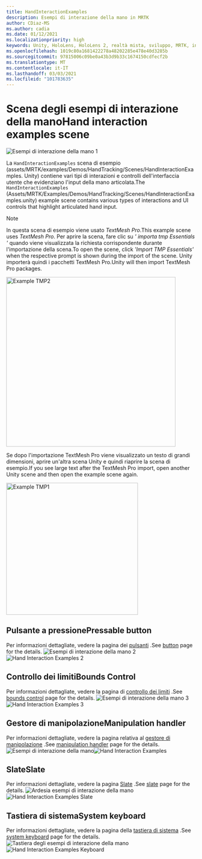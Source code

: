 ```yaml
---
title: HandInteractionExamples
description: Esempi di interazione della mano in MRTK
author: CDiaz-MS
ms.author: cadia
ms.date: 01/12/2021
ms.localizationpriority: high
keywords: Unity, HoloLens, HoloLens 2, realtà mista, sviluppo, MRTK, interazioni Hand, controllo dei limiti, pulsanti stampabili,
ms.openlocfilehash: 1019c80a1681422278a48202285e478e40d3285b
ms.sourcegitcommit: 97815006c09be0a43b3d9b33c1674150cdfecf2b
ms.translationtype: MT
ms.contentlocale: it-IT
ms.lasthandoff: 03/03/2021
ms.locfileid: "101783635"
---
```

# <a name="hand-interaction-examples-scene"></a><span data-ttu-id="b10d0-104">Scena degli esempi di interazione della mano</span><span class="sxs-lookup"><span data-stu-id="b10d0-104">Hand interaction examples scene</span></span>

![Esempi di interazione della mano 1](../images/MRTK_Examples.png)

<span data-ttu-id="b10d0-106">La `HandInteractionExamples` scena di esempio (assets/MRTK/examples/Demos/HandTracking/Scenes/HandInteractionExamples. Unity) contiene vari tipi di interazioni e controlli dell'interfaccia utente che evidenziano l'input della mano articolata.</span><span class="sxs-lookup"><span data-stu-id="b10d0-106">The `HandInteractionExamples` (Assets/MRTK/Examples/Demos/HandTracking/Scenes/HandInteractionExamples.unity) example scene contains various types of interactions and UI controls that highlight articulated hand input.</span></span>

> [!NOTE]
> <span data-ttu-id="b10d0-107">In questa scena di esempio viene usato *TextMesh Pro*.</span><span class="sxs-lookup"><span data-stu-id="b10d0-107">This example scene uses *TextMesh Pro*.</span></span> <span data-ttu-id="b10d0-108">Per aprire la scena, fare clic su *' importa tmp Essentials '* quando viene visualizzata la richiesta corrispondente durante l'importazione della scena.</span><span class="sxs-lookup"><span data-stu-id="b10d0-108">To open the scene, click *'Import TMP Essentials'* when the respective prompt is shown during the import of the scene.</span></span> <span data-ttu-id="b10d0-109">Unity importerà quindi i pacchetti TextMesh Pro.</span><span class="sxs-lookup"><span data-stu-id="b10d0-109">Unity will then import TextMesh Pro packages.</span></span>

<img src="../images/hand-interaction-examples/MRTK_Examples_TMP2.png" width="450" alt="Example TMP2">

<span data-ttu-id="b10d0-110">Se dopo l'importazione TextMesh Pro viene visualizzato un testo di grandi dimensioni, aprire un'altra scena Unity e quindi riaprire la scena di esempio.</span><span class="sxs-lookup"><span data-stu-id="b10d0-110">If you see large text after the TextMesh Pro import, open another Unity scene and then open the example scene again.</span></span>

<img src="../images/hand-interaction-examples/MRTK_Examples_TMP1.png" width="350" alt="Example TMP1">

## <a name="pressable-button"></a><span data-ttu-id="b10d0-111">Pulsante a pressione</span><span class="sxs-lookup"><span data-stu-id="b10d0-111">Pressable button</span></span>

<span data-ttu-id="b10d0-112">Per informazioni dettagliate, vedere la pagina dei [pulsanti](../ux-building-blocks/button.md) .</span><span class="sxs-lookup"><span data-stu-id="b10d0-112">See [button](../ux-building-blocks/button.md) page for the details.</span></span>
<span data-ttu-id="b10d0-113">![Esempi di interazione della mano 2](../images/hand-interaction-examples/MRTK_Examples_PressTouch.png)</span><span class="sxs-lookup"><span data-stu-id="b10d0-113">![Hand Interaction Examples 2](../images/hand-interaction-examples/MRTK_Examples_PressTouch.png)</span></span>

## <a name="bounds-control"></a><span data-ttu-id="b10d0-114">Controllo dei limiti</span><span class="sxs-lookup"><span data-stu-id="b10d0-114">Bounds Control</span></span>

<span data-ttu-id="b10d0-115">Per informazioni dettagliate, vedere la pagina di [controllo dei limiti](../ux-building-blocks/bounds-control.md) .</span><span class="sxs-lookup"><span data-stu-id="b10d0-115">See [bounds control](../ux-building-blocks/bounds-control.md) page for the details.</span></span>
<span data-ttu-id="b10d0-116">![Esempi di interazione della mano 3](../images/hand-interaction-examples/MRTK_Examples_BoundingBox.png)</span><span class="sxs-lookup"><span data-stu-id="b10d0-116">![Hand Interaction Examples 3](../images/hand-interaction-examples/MRTK_Examples_BoundingBox.png)</span></span>

## <a name="manipulation-handler"></a><span data-ttu-id="b10d0-117">Gestore di manipolazione</span><span class="sxs-lookup"><span data-stu-id="b10d0-117">Manipulation handler</span></span>

<span data-ttu-id="b10d0-118">Per informazioni dettagliate, vedere la pagina relativa al [gestore di manipolazione](../ux-building-blocks/manipulation-handler.md) .</span><span class="sxs-lookup"><span data-stu-id="b10d0-118">See [manipulation handler](../ux-building-blocks/manipulation-handler.md) page for the details.</span></span>
<span data-ttu-id="b10d0-119">![Esempi di interazione della mano](../images/hand-interaction-examples/MRTK_Examples_Manipulation.png)</span><span class="sxs-lookup"><span data-stu-id="b10d0-119">![Hand Interaction Examples](../images/hand-interaction-examples/MRTK_Examples_Manipulation.png)</span></span>

## <a name="slate"></a><span data-ttu-id="b10d0-120">Slate</span><span class="sxs-lookup"><span data-stu-id="b10d0-120">Slate</span></span>

<span data-ttu-id="b10d0-121">Per informazioni dettagliate, vedere la pagina [Slate](../ux-building-blocks/slate.md) .</span><span class="sxs-lookup"><span data-stu-id="b10d0-121">See [slate](../ux-building-blocks/slate.md) page for the details.</span></span>
<span data-ttu-id="b10d0-122">![Ardesia esempi di interazione della mano](../images/hand-interaction-examples/MRTK_Examples_Slate.png)</span><span class="sxs-lookup"><span data-stu-id="b10d0-122">![Hand Interaction Examples Slate](../images/hand-interaction-examples/MRTK_Examples_Slate.png)</span></span>

## <a name="system-keyboard"></a><span data-ttu-id="b10d0-123">Tastiera di sistema</span><span class="sxs-lookup"><span data-stu-id="b10d0-123">System keyboard</span></span>

<span data-ttu-id="b10d0-124">Per informazioni dettagliate, vedere la pagina della [tastiera di sistema](../ux-building-blocks/system-keyboard.md) .</span><span class="sxs-lookup"><span data-stu-id="b10d0-124">See [system keyboard](../ux-building-blocks/system-keyboard.md) page for the details.</span></span>
<span data-ttu-id="b10d0-125">![Tastiera degli esempi di interazione della mano](../images/hand-interaction-examples/MRTK_Examples_Keyboard.png)</span><span class="sxs-lookup"><span data-stu-id="b10d0-125">![Hand Interaction Examples Keyboard](../images/hand-interaction-examples/MRTK_Examples_Keyboard.png)</span></span>
